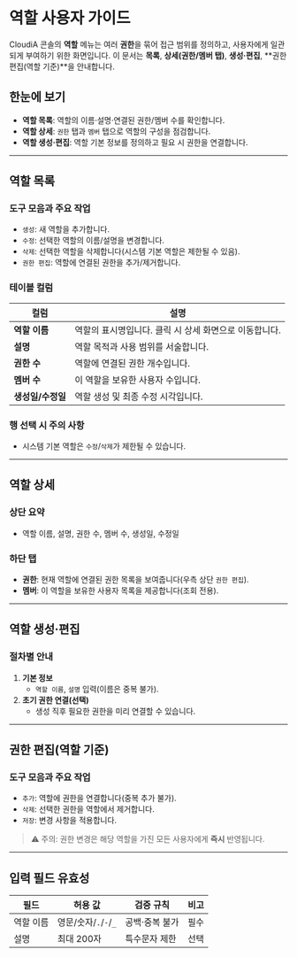 # 역할 사용자 가이드

CloudiA 콘솔의 **역할** 메뉴는 여러 **권한**을 묶어 접근 범위를 정의하고, 사용자에게 일관되게 부여하기 위한 화면입니다. 이 문서는 **목록**, **상세(권한/멤버 탭)**, **생성·편집**, **권한 편집(역할 기준)**을 안내합니다.

## 한눈에 보기
- **역할 목록**: 역할의 이름·설명·연결된 권한/멤버 수를 확인합니다.
- **역할 상세**: `권한` 탭과 `멤버` 탭으로 역할의 구성을 점검합니다.
- **역할 생성·편집**: 역할 기본 정보를 정의하고 필요 시 권한을 연결합니다.

---

## 역할 목록

### 도구 모음과 주요 작업
- `생성`: 새 역할을 추가합니다.
- `수정`: 선택한 역할의 이름/설명을 변경합니다.
- `삭제`: 선택한 역할을 삭제합니다(시스템 기본 역할은 제한될 수 있음).
- `권한 편집`: 역할에 연결된 권한을 추가/제거합니다.

### 테이블 컬럼
| 컬럼 | 설명 |
|---|---|
| **역할 이름** | 역할의 표시명입니다. 클릭 시 상세 화면으로 이동합니다. |
| **설명** | 역할 목적과 사용 범위를 서술합니다. |
| **권한 수** | 역할에 연결된 권한 개수입니다. |
| **멤버 수** | 이 역할을 보유한 사용자 수입니다. |
| **생성일/수정일** | 역할 생성 및 최종 수정 시각입니다. |

### 행 선택 시 주의 사항
- 시스템 기본 역할은 `수정`/`삭제`가 제한될 수 있습니다.

---

## 역할 상세

### 상단 요약
- 역할 이름, 설명, 권한 수, 멤버 수, 생성일, 수정일

### 하단 탭
- **권한**: 현재 역할에 연결된 권한 목록을 보여줍니다(우측 상단 `권한 편집`).
- **멤버**: 이 역할을 보유한 사용자 목록을 제공합니다(조회 전용).

---

## 역할 생성·편집

### 절차별 안내
1. **기본 정보**
    - `역할 이름`, `설명` 입력(이름은 중복 불가).
2. **초기 권한 연결(선택)**
    - 생성 직후 필요한 권한을 미리 연결할 수 있습니다.

---

## 권한 편집(역할 기준)

### 도구 모음과 주요 작업
- `추가`: 역할에 권한을 연결합니다(중복 추가 불가).
- `삭제`: 선택한 권한을 역할에서 제거합니다.
- `저장`: 변경 사항을 적용합니다.

> ⚠️ 주의: 권한 변경은 해당 역할을 가진 모든 사용자에게 **즉시** 반영됩니다.

---

## 입력 필드 유효성

| 필드 | 허용 값 | 검증 규칙 | 비고 |
|---|---|---|---|
| 역할 이름 | 영문/숫자/`.`/`-`/`_` | 공백·중복 불가 | 필수 |
| 설명 | 최대 200자 | 특수문자 제한 | 선택 |
